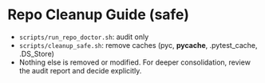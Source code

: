 
# Repo Cleanup Guide (safe)

- `scripts/run_repo_doctor.sh`: audit only
- `scripts/cleanup_safe.sh`: remove caches (pyc, __pycache__, .pytest_cache, .DS_Store)
- Nothing else is removed or modified. For deeper consolidation, review the audit report and decide explicitly.
